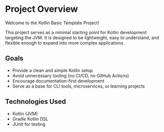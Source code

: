 # Project Overview

Welcome to the Kotlin Basic Template Project!

This project serves as a minimal starting point for Kotlin development targeting the JVM. It is designed to be lightweight, easy to understand, and flexible enough to expand into more complex applications.

## Goals
- Provide a clean and simple Kotlin setup
- Avoid unnecessary tooling (no CI/CD, no GitHub Actions)
- Encourage documentation-first development
- Serve as a base for CLI tools, microservices, or learning projects

## Technologies Used
- Kotlin (JVM)
- Gradle Kotlin DSL
- JUnit for testing
